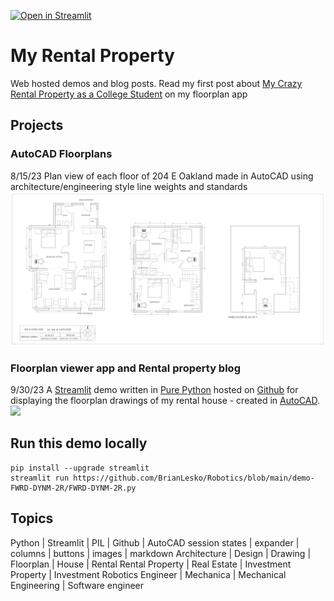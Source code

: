 [![Open in Streamlit](https://static.streamlit.io/badges/streamlit_badge_black_white.svg)](https://autocad-eoak-lesko.streamlit.app)
# My Rental Property
Web hosted demos and blog posts. Read my first post about [My Crazy Rental Property as a College Student](https://autocad-eoak-lesko.streamlit.app) on my floorplan app

## Projects
### AutoCAD Floorplans
8/15/23
Plan view of each floor of 204 E Oakland made in AutoCAD using architecture/engineering style line weights and standards
![](placeholder.png)
### Floorplan viewer app and Rental property blog 
9/30/23
A [Streamlit](https://streamlit.io/) demo written in [Pure Python](https://github.com/BrianLesko/204_E_OAKLAND/blob/main/streamlit_app/floorplan_app.py) hosted on [Github](https://github.com/BrianLesko) for displaying the floorplan drawings of my rental house - created in [AutoCAD](https://www.autodesk.com). 
![](preview.gif)


## Run this demo locally
```
pip install --upgrade streamlit
streamlit run https://github.com/BrianLesko/Robotics/blob/main/demo-FWRD-DYNM-2R/FWRD-DYNM-2R.py
```

## Topics 
Python | Streamlit | PIL | Github | AutoCAD 
session states | expander | columns | buttons | images | markdown
Architecture | Design | Drawing | Floorplan | House | Rental 
Rental Property | Real Estate | Investment Property | Investment
Robotics Engineer | Mechanica | Mechanical Engineering | Software engineer
